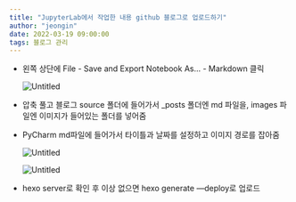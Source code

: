 ```yaml
---
title: "JupyterLab에서 작업한 내용 github 블로그로 업로드하기"
author: "jeongin"
date: 2022-03-19 09:00:00
tags: 블로그 관리
---
```


- 왼쪽 상단에 File - Save and Export Notebook As... - Markdown 클릭
    
    ![Untitled](/images/JupyterLab_upload_to_blog/Untitled.png)
    
- 압축 풀고 블로그 source 폴더에 들어가서 _posts 폴더엔 md 파일을, images 파일엔 이미지가 들어있는 폴더를 넣어줌
- PyCharm md파일에 들어가서 타이틀과 날짜를 설정하고 이미지 경로를 잡아줌
    
    ![Untitled](/images/JupyterLab_upload_to_blog/Untitled%201.png)
    
    ![Untitled](/images/JupyterLab_upload_to_blog/Untitled%202.png)
    
- hexo server로 확인 후 이상 없으면 hexo generate —deploy로 업로드